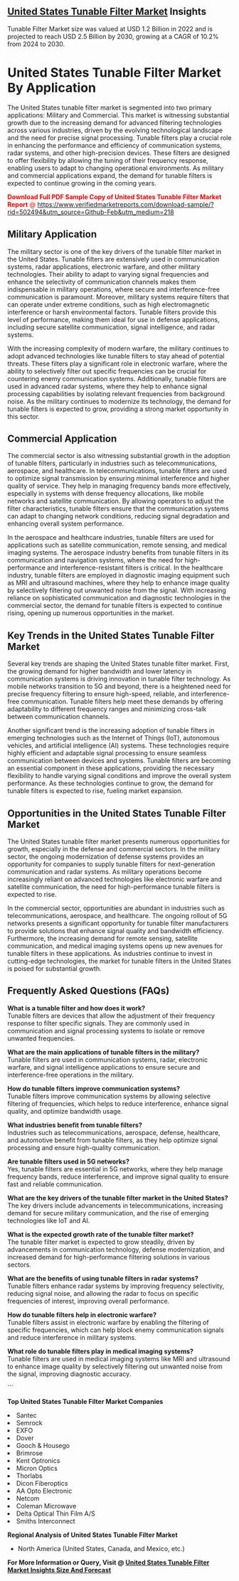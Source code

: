 <h2><a href="https://www.verifiedmarketreports.com/download-sample/?rid=502494&amp;utm_source=Github-Feb&amp;utm_medium=218" target="_blank">United States Tunable Filter Market</a> Insights</h2><p>Tunable Filter Market size was valued at USD 1.2 Billion in 2022 and is projected to reach USD 2.5 Billion by 2030, growing at a CAGR of 10.2% from 2024 to 2030.</p><p> <h1>United States Tunable Filter Market By Application</h1> <p>The United States tunable filter market is segmented into two primary applications: Military and Commercial. This market is witnessing substantial growth due to the increasing demand for advanced filtering technologies across various industries, driven by the evolving technological landscape and the need for precise signal processing. Tunable filters play a crucial role in enhancing the performance and efficiency of communication systems, radar systems, and other high-precision devices. These filters are designed to offer flexibility by allowing the tuning of their frequency response, enabling users to adapt to changing operational environments. As military and commercial applications expand, the demand for tunable filters is expected to continue growing in the coming years.</p> <p><p><span class=""><span style="color: #ff0000;"><strong>Download Full PDF Sample Copy of United States Tunable Filter Market Report</strong> @ </span><a href="https://www.verifiedmarketreports.com/download-sample/?rid=502494&amp;utm_source=Github-Feb&amp;utm_medium=218" target="_blank">https://www.verifiedmarketreports.com/download-sample/?rid=502494&amp;utm_source=Github-Feb&amp;utm_medium=218</a></span></p></p> <h2>Military Application</h2> <p>The military sector is one of the key drivers of the tunable filter market in the United States. Tunable filters are extensively used in communication systems, radar applications, electronic warfare, and other military technologies. Their ability to adapt to varying signal frequencies and enhance the selectivity of communication channels makes them indispensable in military operations, where secure and interference-free communication is paramount. Moreover, military systems require filters that can operate under extreme conditions, such as high electromagnetic interference or harsh environmental factors. Tunable filters provide this level of performance, making them ideal for use in defense applications, including secure satellite communication, signal intelligence, and radar systems.</p> <p>With the increasing complexity of modern warfare, the military continues to adopt advanced technologies like tunable filters to stay ahead of potential threats. These filters play a significant role in electronic warfare, where the ability to selectively filter out specific frequencies can be crucial for countering enemy communication systems. Additionally, tunable filters are used in advanced radar systems, where they help to enhance signal processing capabilities by isolating relevant frequencies from background noise. As the military continues to modernize its technology, the demand for tunable filters is expected to grow, providing a strong market opportunity in this sector.</p> <h2>Commercial Application</h2> <p>The commercial sector is also witnessing substantial growth in the adoption of tunable filters, particularly in industries such as telecommunications, aerospace, and healthcare. In telecommunications, tunable filters are used to optimize signal transmission by ensuring minimal interference and higher quality of service. They help in managing frequency bands more effectively, especially in systems with dense frequency allocations, like mobile networks and satellite communication. By allowing operators to adjust the filter characteristics, tunable filters ensure that the communication systems can adapt to changing network conditions, reducing signal degradation and enhancing overall system performance.</p> <p>In the aerospace and healthcare industries, tunable filters are used for applications such as satellite communication, remote sensing, and medical imaging systems. The aerospace industry benefits from tunable filters in its communication and navigation systems, where the need for high-performance and interference-resistant filters is critical. In the healthcare industry, tunable filters are employed in diagnostic imaging equipment such as MRI and ultrasound machines, where they help to enhance image quality by selectively filtering out unwanted noise from the signal. With increasing reliance on sophisticated communication and diagnostic technologies in the commercial sector, the demand for tunable filters is expected to continue rising, opening up numerous opportunities in the market.</p> <h2>Key Trends in the United States Tunable Filter Market</h2> <p>Several key trends are shaping the United States tunable filter market. First, the growing demand for higher bandwidth and lower latency in communication systems is driving innovation in tunable filter technology. As mobile networks transition to 5G and beyond, there is a heightened need for precise frequency filtering to ensure high-speed, reliable, and interference-free communication. Tunable filters help meet these demands by offering adaptability to different frequency ranges and minimizing cross-talk between communication channels.</p> <p>Another significant trend is the increasing adoption of tunable filters in emerging technologies such as the Internet of Things (IoT), autonomous vehicles, and artificial intelligence (AI) systems. These technologies require highly efficient and adaptable signal processing to ensure seamless communication between devices and systems. Tunable filters are becoming an essential component in these applications, providing the necessary flexibility to handle varying signal conditions and improve the overall system performance. As these technologies continue to grow, the demand for tunable filters is expected to rise, fueling market expansion.</p> <h2>Opportunities in the United States Tunable Filter Market</h2> <p>The United States tunable filter market presents numerous opportunities for growth, especially in the defense and commercial sectors. In the military sector, the ongoing modernization of defense systems provides an opportunity for companies to supply tunable filters for next-generation communication and radar systems. As military operations become increasingly reliant on advanced technologies like electronic warfare and satellite communication, the need for high-performance tunable filters is expected to rise.</p> <p>In the commercial sector, opportunities are abundant in industries such as telecommunications, aerospace, and healthcare. The ongoing rollout of 5G networks presents a significant opportunity for tunable filter manufacturers to provide solutions that enhance signal quality and bandwidth efficiency. Furthermore, the increasing demand for remote sensing, satellite communication, and medical imaging systems opens up new avenues for tunable filters in these applications. As industries continue to invest in cutting-edge technologies, the market for tunable filters in the United States is poised for substantial growth.</p> <h2>Frequently Asked Questions (FAQs)</h2> <p><b>What is a tunable filter and how does it work?</b><br>Tunable filters are devices that allow the adjustment of their frequency response to filter specific signals. They are commonly used in communication and signal processing systems to isolate or remove unwanted frequencies.</p> <p><b>What are the main applications of tunable filters in the military?</b><br>Tunable filters are used in communication systems, radar, electronic warfare, and signal intelligence applications to ensure secure and interference-free operations in the military.</p> <p><b>How do tunable filters improve communication systems?</b><br>Tunable filters improve communication systems by allowing selective filtering of frequencies, which helps to reduce interference, enhance signal quality, and optimize bandwidth usage.</p> <p><b>What industries benefit from tunable filters?</b><br>Industries such as telecommunications, aerospace, defense, healthcare, and automotive benefit from tunable filters, as they help optimize signal processing and ensure high-quality communication.</p> <p><b>Are tunable filters used in 5G networks?</b><br>Yes, tunable filters are essential in 5G networks, where they help manage frequency bands, reduce interference, and improve signal quality to ensure fast and reliable communication.</p> <p><b>What are the key drivers of the tunable filter market in the United States?</b><br>The key drivers include advancements in telecommunications, increasing demand for secure military communication, and the rise of emerging technologies like IoT and AI.</p> <p><b>What is the expected growth rate of the tunable filter market?</b><br>The tunable filter market is expected to grow steadily, driven by advancements in communication technology, defense modernization, and increased demand for high-performance filtering solutions in various sectors.</p> <p><b>What are the benefits of using tunable filters in radar systems?</b><br>Tunable filters enhance radar systems by improving frequency selectivity, reducing signal noise, and allowing the radar to focus on specific frequencies of interest, improving overall performance.</p> <p><b>How do tunable filters help in electronic warfare?</b><br>Tunable filters assist in electronic warfare by enabling the filtering of specific frequencies, which can help block enemy communication signals and reduce interference in military systems.</p> <p><b>What role do tunable filters play in medical imaging systems?</b><br>Tunable filters are used in medical imaging systems like MRI and ultrasound to enhance image quality by selectively filtering out unwanted noise from the signal, improving diagnostic accuracy.</p> ```</p><p><strong>Top United States Tunable Filter Market Companies</strong></p><div data-test-id=""><p><li>Santec</li><li> Semrock</li><li> EXFO</li><li> Dover</li><li> Gooch & Housego</li><li> Brimrose</li><li> Kent Optronics</li><li> Micron Optics</li><li> Thorlabs</li><li> Dicon Fiberoptics</li><li> AA Opto Electronic</li><li> Netcom</li><li> Coleman Microwave</li><li> Delta Optical Thin Film A/S</li><li> Smiths Interconnect</li></p><div><strong>Regional Analysis of&nbsp;United States Tunable Filter Market</strong></div><ul><li dir="ltr"><p dir="ltr">North America&nbsp;(United States, Canada, and Mexico, etc.)</p></li></ul><p><strong>For More Information or Query, Visit @&nbsp;</strong><strong><a href="https://www.verifiedmarketreports.com/product/tunable-filter-market-size-and-forecast/?utm_source=Github-Feb&amp;utm_medium=218" target="_blank">United States Tunable Filter Market Insights Size And Forecast</a></strong></p></div>
